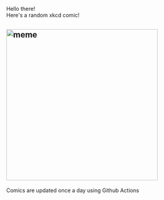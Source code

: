 Hello there! <br>Here's a random xkcd comic!<br>
## <img src="https://imgs.xkcd.com/comics/consensus_new_year.png" alt="meme" width="400"/><br>
Comics are updated once a day using Github Actions
